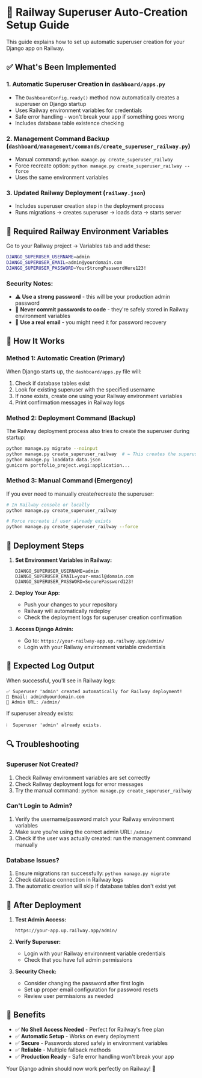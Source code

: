 # 🚀 Railway Superuser Auto-Creation Setup Guide

This guide explains how to set up automatic superuser creation for your Django app on Railway.

## ✅ What's Been Implemented

### 1. Automatic Superuser Creation in `dashboard/apps.py`
- The `DashboardConfig.ready()` method now automatically creates a superuser on Django startup
- Uses Railway environment variables for credentials
- Safe error handling - won't break your app if something goes wrong
- Includes database table existence checking

### 2. Management Command Backup (`dashboard/management/commands/create_superuser_railway.py`)
- Manual command: `python manage.py create_superuser_railway`
- Force recreate option: `python manage.py create_superuser_railway --force`
- Uses the same environment variables

### 3. Updated Railway Deployment (`railway.json`)
- Includes superuser creation step in the deployment process
- Runs migrations → creates superuser → loads data → starts server

## 🔧 Required Railway Environment Variables

Go to your Railway project → Variables tab and add these:

```bash
DJANGO_SUPERUSER_USERNAME=admin
DJANGO_SUPERUSER_EMAIL=admin@yourdomain.com  
DJANGO_SUPERUSER_PASSWORD=YourStrongPasswordHere123!
```

### Security Notes:
- ⚠️ **Use a strong password** - this will be your production admin password
- 🔐 **Never commit passwords to code** - they're safely stored in Railway environment variables
- 📧 **Use a real email** - you might need it for password recovery

## 🎯 How It Works

### Method 1: Automatic Creation (Primary)
When Django starts up, the `dashboard/apps.py` file will:
1. Check if database tables exist
2. Look for existing superuser with the specified username
3. If none exists, create one using your Railway environment variables
4. Print confirmation messages in Railway logs

### Method 2: Deployment Command (Backup)
The Railway deployment process also tries to create the superuser during startup:
```bash
python manage.py migrate --noinput
python manage.py create_superuser_railway  # ← This creates the superuser
python manage.py loaddata data.json
gunicorn portfolio_project.wsgi:application...
```

### Method 3: Manual Command (Emergency)
If you ever need to manually create/recreate the superuser:
```bash
# In Railway console or locally
python manage.py create_superuser_railway

# Force recreate if user already exists
python manage.py create_superuser_railway --force
```

## 🚀 Deployment Steps

1. **Set Environment Variables in Railway:**
   ```
   DJANGO_SUPERUSER_USERNAME=admin
   DJANGO_SUPERUSER_EMAIL=your-email@domain.com
   DJANGO_SUPERUSER_PASSWORD=SecurePassword123!
   ```

2. **Deploy Your App:**
   - Push your changes to your repository
   - Railway will automatically redeploy
   - Check the deployment logs for superuser creation confirmation

3. **Access Django Admin:**
   - Go to: `https://your-railway-app.up.railway.app/admin/`
   - Login with your Railway environment variable credentials

## 📝 Expected Log Output

When successful, you'll see in Railway logs:
```
✅ Superuser 'admin' created automatically for Railway deployment!
📧 Email: admin@yourdomain.com
🔗 Admin URL: /admin/
```

If superuser already exists:
```
ℹ️  Superuser 'admin' already exists.
```

## 🔍 Troubleshooting

### Superuser Not Created?
1. Check Railway environment variables are set correctly
2. Check Railway deployment logs for error messages
3. Try the manual command: `python manage.py create_superuser_railway`

### Can't Login to Admin?
1. Verify the username/password match your Railway environment variables
2. Make sure you're using the correct admin URL: `/admin/`
3. Check if the user was actually created: run the management command manually

### Database Issues?
1. Ensure migrations ran successfully: `python manage.py migrate`
2. Check database connection in Railway logs
3. The automatic creation will skip if database tables don't exist yet

## 🔄 After Deployment

1. **Test Admin Access:**
   ```
   https://your-app.up.railway.app/admin/
   ```

2. **Verify Superuser:**
   - Login with your Railway environment variable credentials
   - Check that you have full admin permissions

3. **Security Check:**
   - Consider changing the password after first login
   - Set up proper email configuration for password resets
   - Review user permissions as needed

## 🎉 Benefits

- ✅ **No Shell Access Needed** - Perfect for Railway's free plan
- ✅ **Automatic Setup** - Works on every deployment
- ✅ **Secure** - Passwords stored safely in environment variables  
- ✅ **Reliable** - Multiple fallback methods
- ✅ **Production Ready** - Safe error handling won't break your app

Your Django admin should now work perfectly on Railway! 🚀
